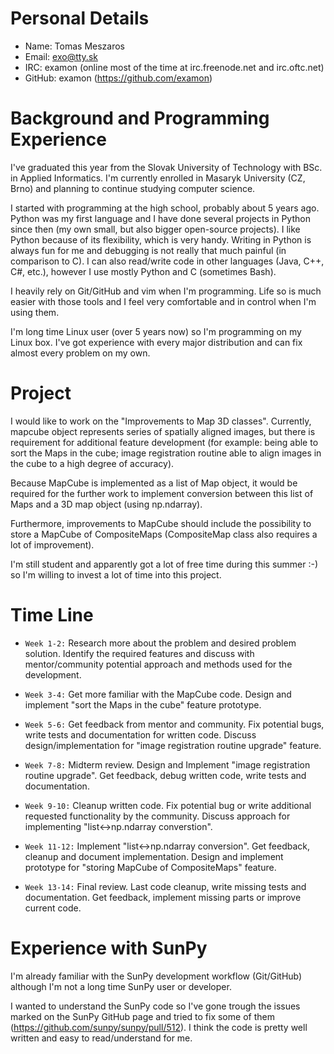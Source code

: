 Personal Details
================

- Name: Tomas Meszaros
- Email: exo@tty.sk
- IRC: examon (online most of the time at irc.freenode.net and irc.oftc.net)
- GitHub: examon (<https://github.com/examon>)

Background and Programming Experience
=====================================

I've graduated this year from the Slovak University of Technology with BSc. in Applied Informatics. I'm currently enrolled in Masaryk University (CZ, Brno) and planning to continue studying computer science.

I started with programming at the high school, probably about 5 years ago. Python was my first language and I have done several projects in Python since then (my own small, but also bigger open-source projects). I like Python because of its flexibility, which is very handy. Writing in Python is always fun for me and debugging is not really that much painful (in comparison to C). I can also read/write code in other languages (Java, C++, C#, etc.), however I use mostly Python and C (sometimes Bash).

I heavily rely on Git/GitHub and vim when I'm programming. Life so is much easier with those tools and I feel very comfortable and in control when I'm using them.

I'm long time Linux user (over 5 years now) so I'm programming on my Linux box. I've got experience with every major distribution and can fix almost every problem on my own.

Project
=======

I would like to work on the "Improvements to Map 3D classes". Currently, mapcube object represents series of spatially aligned images, but there is requirement for additional feature development (for example: being able to sort the Maps in the cube; image registration routine able to align images in the cube to a high degree of accuracy).

Because MapCube is implemented as a list of Map object, it would be required for the further work to implement conversion between this list of Maps and a 3D map object (using np.ndarray).

Furthermore, improvements to MapCube should include the possibility to store a MapCube of CompositeMaps (CompositeMap class also requires a lot of improvement).

I'm still student and apparently got a lot of free time during this summer :-) so I'm willing to invest a lot of time into this project.

Time Line
=========

- ```Week 1-2:``` Research more about the problem and desired problem solution. Identify the required features and discuss with mentor/community potential approach and methods used for the development.

- ```Week 3-4:``` Get more familiar with the MapCube code. Design and implement "sort the Maps in the cube"  feature prototype.

- ```Week 5-6:``` Get feedback from mentor and community. Fix potential bugs, write tests and documentation for written code. Discuss design/implementation for "image registration routine upgrade" feature.

- ```Week 7-8:``` Midterm review. Design and Implement "image registration routine upgrade". Get feedback, debug written code, write tests and documentation.

- ```Week 9-10:``` Cleanup written code. Fix potential bug or write additional requested functionality by the community. Discuss approach for implementing "list<->np.ndarray converstion".

- ```Week 11-12:``` Implement "list<->np.ndarray conversion". Get feedback, cleanup and document implementation. Design and implement prototype for "storing MapCube of CompositeMaps" feature.

- ```Week 13-14:``` Final review. Last code cleanup, write missing tests and documentation. Get feedback, implement missing parts or improve current code.

Experience with SunPy
=====================

I'm already familiar with the SunPy development workflow (Git/GitHub) although I'm not a long time SunPy user or developer.

I wanted to understand the SunPy code so I've gone trough the issues marked on the SunPy GitHub page and tried to fix some of them (<https://github.com/sunpy/sunpy/pull/512>). I think the code is pretty well written and easy to read/understand for me.
